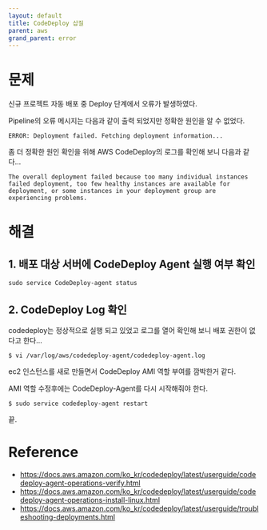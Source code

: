 ```yaml
---
layout: default
title: CodeDeploy 삽질
parent: aws
grand_parent: error
---
```


# 문제

신규 프로젝트 자동 배포 중 Deploy 단계에서 오류가 발생하였다.

Pipeline의 오류 메시지는 다음과 같이 출력 되었지만 정확한 원인을 알 수 없었다.

```
ERROR: Deployment failed. Fetching deployment information...
```

좀 더 정확한 원인 확인을 위해 AWS CodeDeploy의 로그를 확인해 보니 다음과 같다...

```
The overall deployment failed because too many individual instances failed deployment, too few healthy instances are available for deployment, or some instances in your deployment group are experiencing problems.
```

# 해결

## 1. 배포 대상 서버에 CodeDeploy Agent 실행 여부 확인

```
sudo service CodeDeploy-agent status
```

## 2. CodeDeploy Log 확인

codedeploy는 정상적으로 실행 되고 있었고 로그를 열어 확인해 보니 배포 권한이 없다고 한다...

```
$ vi /var/log/aws/codedeploy-agent/codedeploy-agent.log
```

ec2 인스턴스를 새로 만들면서 CodeDeploy AMI 역할 부여를 깜박한거 같다.

AMI 역할 수정후에는 CodeDeploy-Agent를 다시 시작해줘야 한다.

```
$ sudo service codedeploy-agent restart
```

끝.

# Reference

- https://docs.aws.amazon.com/ko_kr/codedeploy/latest/userguide/codedeploy-agent-operations-verify.html
- https://docs.aws.amazon.com/ko_kr/codedeploy/latest/userguide/codedeploy-agent-operations-install-linux.html
- https://docs.aws.amazon.com/ko_kr/codedeploy/latest/userguide/troubleshooting-deployments.html